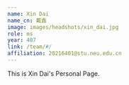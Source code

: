 ```yaml
---
name: Xin Dai
name_cn: 戴鑫
image: images/headshots/xin_dai.jpg
role: ms
year: 407
link: /team/#/
affiliation: 20216401@stu.neu.edu.cn
---
```


This is Xin Dai's Personal Page.